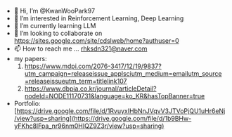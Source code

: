 - 👋 Hi, I’m @KwanWooPark97
- 👀 I’m interested in Reinforcement Learning, Deep Learning
- 🌱 I’m currently learning LLM
- 💞️ I’m looking to collaborate on https://sites.google.com/site/cdslweb/home?authuser=0
- 📫 How to reach me ... rhksdn321@naver.com
- my papers:
  1. https://www.mdpi.com/2076-3417/12/19/9837?utm_campaign=releaseissue_applsciutm_medium=emailutm_source=releaseissueutm_term=titlelink107  
  2. https://www.dbpia.co.kr/journal/articleDetail?nodeId=NODE11170731&language=ko_KR&hasTopBanner=true
- Portfolio:
  [https://drive.google.com/file/d/1RvuyxIHbNnJVqvV3JTVoPjQU1uHr6eNj/view?usp=sharing](https://drive.google.com/file/d/1b9BHw-yFKhc8lFpa_nr96nm0HIQZ9Z3r/view?usp=sharing)

<!---
KwanWooPark97/KwanWooPark97 is a ✨ special ✨ repository because its `README.md` (this file) appears on your GitHub profile.
You can click the Preview link to take a look at your changes.
--->
